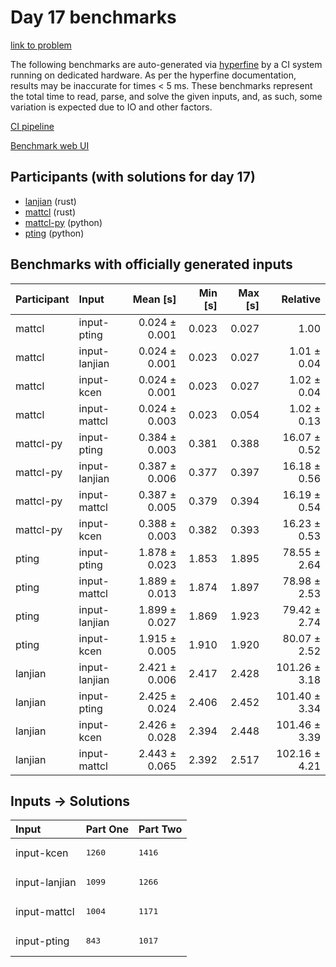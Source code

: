 # Day 17 benchmarks

[link to problem](https://adventofcode.com/2023/day/17)

The following benchmarks are auto-generated via
[hyperfine](https://github.com/sharkdp/hyperfine) by a CI system running on
dedicated hardware. As per the hyperfine documentation, results may be
inaccurate for times < 5 ms. These benchmarks represent the total time to read,
parse, and solve the given inputs, and, as such, some variation is expected due
to IO and other factors.

[CI pipeline](http://ci.papercode.net:8080/teams/main/pipelines/aoc2023)

[Benchmark web UI](https://aoc.ancalagon.black)


## Participants (with solutions for day 17)

- [lanjian](https://github.com/lanjian/aoc-2023) (rust)
- [mattcl](https://github.com/mattcl/aoc2023) (rust)
- [mattcl-py](https://github.com/mattcl/aoc2023-py) (python)
- [pting](https://github.com/pting/aoc2023) (python)


## Benchmarks with officially generated inputs

| Participant | Input | Mean [s] | Min [s] | Max [s] | Relative |
|:---|:---|---:|---:|---:|---:|
| mattcl | input-pting | 0.024 ± 0.001 | 0.023 | 0.027 | 1.00 |
| mattcl | input-lanjian | 0.024 ± 0.001 | 0.023 | 0.027 | 1.01 ± 0.04 |
| mattcl | input-kcen | 0.024 ± 0.001 | 0.023 | 0.027 | 1.02 ± 0.04 |
| mattcl | input-mattcl | 0.024 ± 0.003 | 0.023 | 0.054 | 1.02 ± 0.13 |
| mattcl-py | input-pting | 0.384 ± 0.003 | 0.381 | 0.388 | 16.07 ± 0.52 |
| mattcl-py | input-lanjian | 0.387 ± 0.006 | 0.377 | 0.397 | 16.18 ± 0.56 |
| mattcl-py | input-mattcl | 0.387 ± 0.005 | 0.379 | 0.394 | 16.19 ± 0.54 |
| mattcl-py | input-kcen | 0.388 ± 0.003 | 0.382 | 0.393 | 16.23 ± 0.53 |
| pting | input-pting | 1.878 ± 0.023 | 1.853 | 1.895 | 78.55 ± 2.64 |
| pting | input-mattcl | 1.889 ± 0.013 | 1.874 | 1.897 | 78.98 ± 2.53 |
| pting | input-lanjian | 1.899 ± 0.027 | 1.869 | 1.923 | 79.42 ± 2.74 |
| pting | input-kcen | 1.915 ± 0.005 | 1.910 | 1.920 | 80.07 ± 2.52 |
| lanjian | input-lanjian | 2.421 ± 0.006 | 2.417 | 2.428 | 101.26 ± 3.18 |
| lanjian | input-pting | 2.425 ± 0.024 | 2.406 | 2.452 | 101.40 ± 3.34 |
| lanjian | input-kcen | 2.426 ± 0.028 | 2.394 | 2.448 | 101.46 ± 3.39 |
| lanjian | input-mattcl | 2.443 ± 0.065 | 2.392 | 2.517 | 102.16 ± 4.21 |


## Inputs -> Solutions

| Input | Part One | Part Two |
|:---|:---|:---|
|input-kcen|<pre>1260</pre>|<pre>1416</pre>|
|input-lanjian|<pre>1099</pre>|<pre>1266</pre>|
|input-mattcl|<pre>1004</pre>|<pre>1171</pre>|
|input-pting|<pre>843</pre>|<pre>1017</pre>|